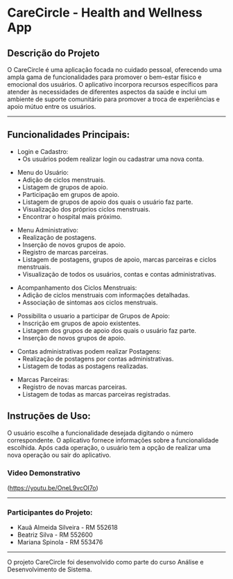 # CareCircle - Health and Wellness App

## Descrição do Projeto

<p> O CareCircle é uma aplicação focada no cuidado pessoal, oferecendo uma ampla gama de funcionalidades para promover o bem-estar físico e emocional dos usuários. O aplicativo incorpora recursos específicos para atender às necessidades de diferentes aspectos da saúde e inclui um ambiente de suporte comunitário para promover a troca de experiências e apoio mútuo entre os usuários.</p>

---

## Funcionalidades Principais:
- Login e Cadastro:<br>
  • Os usuários podem realizar login ou cadastrar uma nova conta.
  
- Menu do Usuário:<br>
  • Adição de ciclos menstruais.<br>
  • Listagem de grupos de apoio.<br>
  • Participação em grupos de apoio.<br>
  • Listagem de grupos de apoio dos quais o usuário faz parte.<br>
  • Visualização dos próprios ciclos menstruais.<br>
  • Encontrar o hospital mais próximo.
  
- Menu Administrativo:<br>
  • Realização de postagens.<br>
  • Inserção de novos grupos de apoio.<br>
  • Registro de marcas parceiras.<br>
  • Listagem de postagens, grupos de apoio, marcas parceiras e
  ciclos menstruais.<br>
  • Visualização de todos os usuários, contas e contas
  administrativas.
  
- Acompanhamento dos Ciclos Menstruais:<br>
  • Adição de ciclos menstruais com informações detalhadas.<br>
  • Associação de sintomas aos ciclos menstruais.
  
- Possibilita o usuario a participar de Grupos de Apoio:<br>
  • Inscrição em grupos de apoio existentes.<br>
  • Listagem dos grupos de apoio dos quais o usuário faz parte.<br>
  • Inserção de novos grupos de apoio.
  
- Contas administrativas podem realizar Postagens:<br>
  • Realização de postagens por contas administrativas.<br>
  • Listagem de todas as postagens realizadas.
  
- Marcas Parceiras:<br>
  • Registro de novas marcas parceiras.<br>
  • Listagem de todas as marcas parceiras registradas. 

## Instruções de Uso:
O usuário escolhe a funcionalidade desejada digitando o número correspondente.
O aplicativo fornece informações sobre a funcionalidade escolhida.
Após cada operação, o usuário tem a opção de realizar uma nova operação ou sair do aplicativo.

### Video Demonstrativo
(https://youtu.be/OneL9vcOI7o)

-----
### Participantes do Projeto:
- Kauã Almeida Silveira - RM 552618
- Beatriz Silva - RM 552600
- Mariana Spinola - RM 553476
-----
O projeto CareCircle foi desenvolvido como parte do curso Análise e Desenvolvimento de Sistema.
